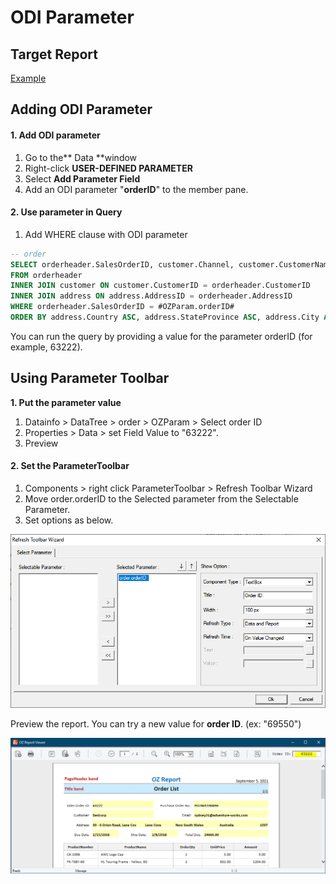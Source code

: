 # ODI Parameter

## Target Report

[Example](http://oz.ozeform.io/oz/edu/reportdev/order-odiparam.html)

## Adding ODI Parameter

#### 1. Add ODI parameter

1. Go to the** Data **window
2. Right-click **USER-DEFINED PARAMETER**
3. Select **Add Parameter Field**
4. Add an ODI parameter "**orderID**" to the member pane.

#### 2. Use parameter in Query

1. Add WHERE clause with ODI parameter

```sql
-- order
SELECT orderheader.SalesOrderID, customer.Channel, customer.CustomerName, orderheader.DueDate, orderheader.ShipDate, orderheader.TotalDue, customer.EmailAddress, customer.Phone, address.PostalCode, address.Country, address.StateProvince, address.City, address.AddressLine1, orderheader.PurchaseOrderNumber 
FROM orderheader 
INNER JOIN customer ON customer.CustomerID = orderheader.CustomerID
INNER JOIN address ON address.AddressID = orderheader.AddressID
WHERE orderheader.SalesOrderID = #OZParam.orderID#
ORDER BY address.Country ASC, address.StateProvince ASC, address.City ASC, customer.CustomerName ASC, orderheader.SalesOrderID ASC
```

You can run the query by providing a value for the parameter orderID (for example, 63222).

## Using Parameter Toolbar

**1. Put the parameter value**

1. Datainfo > DataTree > order > OZParam > Select order ID
2. Properties > Data > set Field Value to "63222".
3. Preview

#### 2. Set the ParameterToolbar

1. Components > right click ParameterToolbar > Refresh Toolbar Wizard
2. &#x20;Move order.orderID to the Selected parameter from the Selectable Parameter.
3. Set options as below.

![](<../.gitbook/assets/image (6).png>)

Preview the report. You can try a new value for **order ID**. (ex: "69550")

![](<../.gitbook/assets/image (1).png>)
